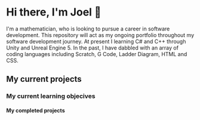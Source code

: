 <h1> Hi there, I'm Joel 👋 </h1>

<p>
  I'm a mathematician, who is looking to pursue a career in software development. This repository will act as my ongoing portfolio throughout my software development journey. At present I learning C# and C++ through Unity and Unreal Engine 5. In the past, I have dabbled with an array of coding languages including Scratch, G Code, Ladder Diagram, HTML and CSS. 
</p>

<h2> My current projects </h2>

<p>
  
</p>


<h3> My current learning objecives </h3>

<p>
  
</p>

<h4> My completed projects </h4>

<p>
  
</p>

<!--
**Scyxeno/Scyxeno** is a ✨ _special_ ✨ repository because its `README.md` (this file) appears on your GitHub profile.

Here are some ideas to get you started:

- 🔭 I’m currently working on ...
- 🌱 I’m currently learning ...
- 👯 I’m looking to collaborate on ...
- 🤔 I’m looking for help with ...
- 💬 Ask me about ...
- 📫 How to reach me: ...
- 😄 Pronouns: ...
- ⚡ Fun fact: ...
-->
